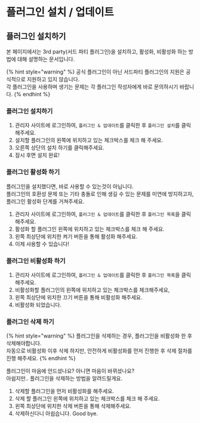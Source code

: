 # 플러그인 설치 / 업데이트

## 플러그인 설치하기

본 페이지에서는 3rd party\(서드 파티 플러그인\)을 설치하고, 활성화, 비활성화 하는 방법에 대해 설명하는 문서입니다.

{% hint style="warning" %}
 공식 플러그인이 아닌 서드파티 플러그인의 지원은 공식적으로 지원하고 있지 않습니다.  
각 플러그인을 사용하며 생기는 문제는 각 플러그인 작성자에게 바로 문의하시기 바랍니다.
{% endhint %}

### 플러그인 설치하기

1. 관리자 사이트에 로그인하여, `플러그인 & 업데이트`를 클릭한 후 `플러그인 설치`를 클릭해주세요.
2. 설치할 플러그인의 왼쪽에 위치하고 있는 체크박스를 체크 해 주세요.
3. 오른쪽 상단의 설치 하기를 클릭해주세요.
4. 잠시 후면 설치 완료!

### 플러그인 활성화 하기

플러그인을 설치했다면, 바로 사용할 수 있는것이 아닙니다.  
플러그인의 호환성 문제 또는 기타 충돌로 인해 생길 수 있는 문제를 미연에 방지하고자, 플러그인 활성화 단계를 거쳐주세요.

1. 관리자 사이트에 로그인하여, `플러그인 & 업데이트`를 클릭한 후 `플러그인 목록`을 클릭해주세요.
2. 활성화 할 플러그인 왼쪽에 위치하고 있는 체크박스를 체크 해 주세요.
3. 왼쪽 최상단에 위치한 켜기 버튼을 통해 활성화 해주세요.
4. 이제 사용할 수 있습니다!

### 플러그인 비활성화 하기

1. 관리자 사이트에 로그인하여, `플러그인 & 업데이트`를 클릭한 후 `플러그인 목록`을 클릭해주세요.
2. 비활성화할 플러그인의 왼쪽에 위치하고 있는 체크박스를 체크해주세요,
3. 왼쪽 최상단에 위치한 끄기 버튼을 통해 비활성화 해주세요.
4. 비활성화 되었습니다.

### 플러그인 삭제 하기

{% hint style="warning" %}
플러그인을 삭제하는 경우, 플러그인을 비활성화 한 후 삭제해야합니다.  
자동으로 비활성화 이후 삭제 하지만, 안전하게 비활성화를 먼저 진행한 후 삭제 절차를 진행 해주세요.
{% endhint %}

플러그인이 마음에 안드셨나요? 아니면 마음이 바뀌셨나요?  
아쉽지만.. 플러그인을 삭제하는 방법을 알려드릴게요.

1. 삭제할 플러그인을 먼저 비활성화를 해주세요.
2. 삭제 할 플러그인 왼쪽에 위치하고 있는 체크박스를 체크 해 주세요.
3. 왼쪽 최상단에 위치한 삭제 버튼을 통해 삭제해주세요.
4. 삭제하신다니 아쉽습니다. Good bye.

